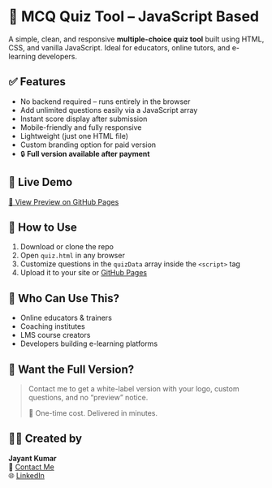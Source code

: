 # 🧠 MCQ Quiz Tool – JavaScript Based
A simple, clean, and responsive **multiple-choice quiz tool** built using HTML, CSS, and vanilla JavaScript. Ideal for educators, online tutors, and e-learning developers.

## ✅ Features
- No backend required – runs entirely in the browser  
- Add unlimited questions easily via a JavaScript array  
- Instant score display after submission  
- Mobile-friendly and fully responsive  
- Lightweight (just one HTML file)  
- Custom branding option for paid version  
- 🔒 **Full version available after payment**

## 📌 Live Demo
[🔗 View Preview on GitHub Pages](https://github.com/jayantkushwaha5/Quiz-Tool/index.html)

## 📁 How to Use
1. Download or clone the repo  
2. Open `quiz.html` in any browser  
3. Customize questions in the `quizData` array inside the `<script>` tag  
4. Upload it to your site or [GitHub Pages](https://pages.github.com/)

## 💼 Who Can Use This?
- Online educators & trainers  
- Coaching institutes  
- LMS course creators  
- Developers building e-learning platforms

## 🚀 Want the Full Version?
> Contact me to get a white-label version with your logo, custom questions, and no “preview” notice.  
>  
> 💸 One-time cost. Delivered in minutes.

## 👨‍💻 Created by
**Jayant Kumar**  
📧 [Contact Me](mailto:jayantkumar6548@gmail.com)  
🌐 [LinkedIn](https://www.linkedin.com/in/jayantkushwaha5/)
